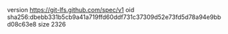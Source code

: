 version https://git-lfs.github.com/spec/v1
oid sha256:dbebb331b5cb9a41a719ffd60ddf731c37309d52e73fd5d78a94e9bbd08c63e8
size 2326
